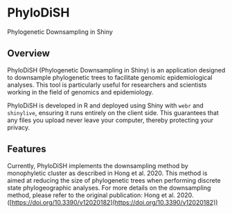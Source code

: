 # PhyloDiSH
Phylogenetic Downsampling in Shiny

## Overview
PhyloDiSH (Phylogenetic Downsampling in Shiny) is an application designed to downsample phylogenetic trees to facilitate genomic epidemiological analyses. This tool is particularly useful for researchers and scientists working in the field of genomics and epidemiology.

PhyloDiSH is developed in R and deployed using Shiny with `webr` and `shinylive`, ensuring it runs entirely on the client side. This guarantees that any files you upload never leave your computer, thereby protecting your privacy.

## Features
Currently, PhyloDiSH implements the downsampling method by monophyletic cluster as described in Hong et al. 2020. This method is aimed at reducing the size of phylogenetic trees when performing discrete state phylogeographic analyses. For more details on the downsampling method, please refer to the original publication:
Hong et al. 2020. ([https://doi.org/10.3390/v12020182](https://doi.org/10.3390/v12020182))
